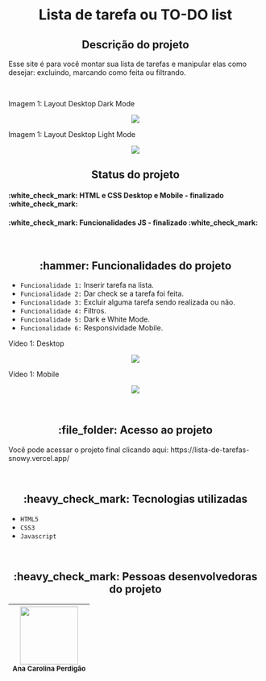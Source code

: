 <h1 align="center"> Lista de tarefa ou TO-DO list </h1>

<h2 align="center">Descrição do projeto </h2>
<p>Esse site é para você montar sua lista de tarefas e manipular elas como desejar: excluindo, marcando como feita ou filtrando. </p>

<br>

<p>Imagem 1: Layout Desktop Dark Mode</p>
<p align="center"><img src="https://user-images.githubusercontent.com/108142878/187545222-e991bea7-fa54-414e-8977-8c09068b2fd7.png"></p>

<p>Imagem 1: Layout Desktop Light Mode</p>
<p align="center"><img src="https://user-images.githubusercontent.com/108142878/187545323-e72e48fe-1c7a-41d2-82dc-2ee2f0d1036f.png"></p>

<h2 align="center">Status do projeto </h2>
<h4> :white_check_mark: HTML e CSS Desktop e Mobile - finalizado :white_check_mark: </h4>
<h4> :white_check_mark: Funcionalidades JS - finalizado :white_check_mark: </h4>

<br>
<h2 align="center">:hammer: Funcionalidades do projeto </h2>

- ``Funcionalidade 1:`` Inserir tarefa na lista.
- ``Funcionalidade 2:`` Dar check se a tarefa foi feita.
- ``Funcionalidade 3:`` Excluir alguma tarefa sendo realizada ou não.
- ``Funcionalidade 4:`` Filtros.
- ``Funcionalidade 5:`` Dark e White Mode. 
- ``Funcionalidade 6:`` Responsividade Mobile.

<p>Vídeo 1: Desktop</p>
<p align="center"><img src="https://user-images.githubusercontent.com/108142878/187976492-4988d4ff-6605-4184-9717-663632498cda.gif"></p>

<p>Vídeo 1: Mobile</p>
<p align="center"><img src="https://user-images.githubusercontent.com/108142878/187979118-73eb557f-283f-4b70-856b-d9f352919ce3.gif"></p>

<br>
<h2 align="center"> :file_folder: Acesso ao projeto </h2>
<p> Você pode acessar o projeto final clicando aqui: https://lista-de-tarefas-snowy.vercel.app/ </p>
<br>
<h2 align="center"> :heavy_check_mark: Tecnologias utilizadas </h2>

- ``HTML5``
- ``CSS3``
- ``Javascript``
<br>
<h2 align="center"> :heavy_check_mark: Pessoas desenvolvedoras do projeto </h2>

| <img src="https://user-images.githubusercontent.com/108142878/183316759-e46fcec3-8594-4aca-b030-66b1e07263e0.jpg" width=115><br><sub>Ana Carolina Perdigão</sub> | 
| :---: |
